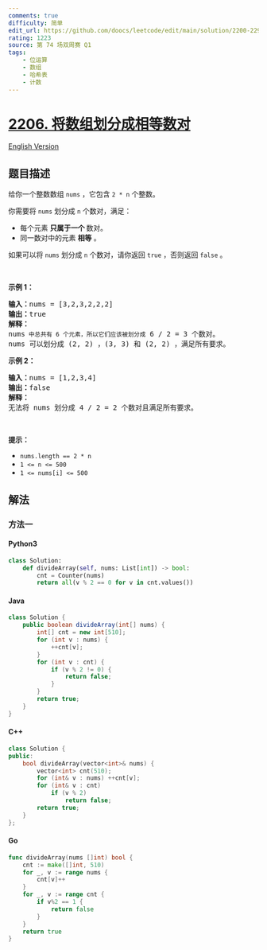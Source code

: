 ```yaml
---
comments: true
difficulty: 简单
edit_url: https://github.com/doocs/leetcode/edit/main/solution/2200-2299/2206.Divide%20Array%20Into%20Equal%20Pairs/README.md
rating: 1223
source: 第 74 场双周赛 Q1
tags:
    - 位运算
    - 数组
    - 哈希表
    - 计数
---
```


<!-- problem:start -->

# [2206. 将数组划分成相等数对](https://leetcode.cn/problems/divide-array-into-equal-pairs)

[English Version](/solution/2200-2299/2206.Divide%20Array%20Into%20Equal%20Pairs/README_EN.md)

## 题目描述

<!-- description:start -->

<p>给你一个整数数组&nbsp;<code>nums</code>&nbsp;，它包含&nbsp;<code>2 * n</code>&nbsp;个整数。</p>

<p>你需要将&nbsp;<code>nums</code> 划分成&nbsp;<code>n</code>&nbsp;个数对，满足：</p>

<ul>
	<li>每个元素 <strong>只属于一个 </strong>数对。</li>
	<li>同一数对中的元素 <strong>相等</strong>&nbsp;。</li>
</ul>

<p>如果可以将 <code>nums</code>&nbsp;划分成 <code>n</code>&nbsp;个数对，请你返回 <code>true</code>&nbsp;，否则返回 <code>false</code>&nbsp;。</p>

<p>&nbsp;</p>

<p><strong>示例 1：</strong></p>

<pre>
<b>输入：</b>nums = [3,2,3,2,2,2]
<b>输出：</b>true
<b>解释：</b>
nums<code>&nbsp;中总共有 6 个元素，所以它们应该被划分成</code> 6 / 2 = 3 个数对。
nums 可以划分成 (2, 2) ，(3, 3) 和 (2, 2) ，满足所有要求。
</pre>

<p><strong>示例 2：</strong></p>

<pre>
<b>输入：</b>nums = [1,2,3,4]
<b>输出：</b>false
<b>解释：</b>
无法将 nums 划分成 4 / 2 = 2 个数对且满足所有要求。
</pre>

<p>&nbsp;</p>

<p><strong>提示：</strong></p>

<ul>
	<li><code>nums.length == 2 * n</code></li>
	<li><code>1 &lt;= n &lt;= 500</code></li>
	<li><code>1 &lt;= nums[i] &lt;= 500</code></li>
</ul>

<!-- description:end -->

## 解法

<!-- solution:start -->

### 方法一

<!-- tabs:start -->

#### Python3

```python
class Solution:
    def divideArray(self, nums: List[int]) -> bool:
        cnt = Counter(nums)
        return all(v % 2 == 0 for v in cnt.values())
```

#### Java

```java
class Solution {
    public boolean divideArray(int[] nums) {
        int[] cnt = new int[510];
        for (int v : nums) {
            ++cnt[v];
        }
        for (int v : cnt) {
            if (v % 2 != 0) {
                return false;
            }
        }
        return true;
    }
}
```

#### C++

```cpp
class Solution {
public:
    bool divideArray(vector<int>& nums) {
        vector<int> cnt(510);
        for (int& v : nums) ++cnt[v];
        for (int& v : cnt)
            if (v % 2)
                return false;
        return true;
    }
};
```

#### Go

```go
func divideArray(nums []int) bool {
	cnt := make([]int, 510)
	for _, v := range nums {
		cnt[v]++
	}
	for _, v := range cnt {
		if v%2 == 1 {
			return false
		}
	}
	return true
}
```

<!-- tabs:end -->

<!-- solution:end -->

<!-- problem:end -->
